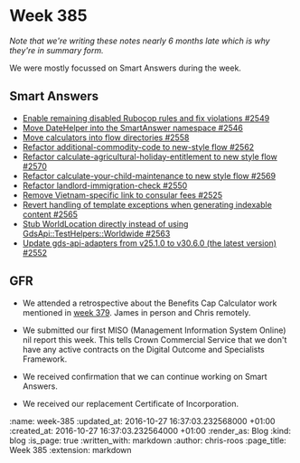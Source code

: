 Week 385
========

_Note that we're writing these notes nearly 6 months late which is why they're in summary form._

We were mostly focussed on Smart Answers during the week.

## Smart Answers

* [Enable remaining disabled Rubocop rules and fix violations #2549](https://github.com/alphagov/smart-answers/pull/2549)
* [Move DateHelper into the SmartAnswer namespace #2546](https://github.com/alphagov/smart-answers/pull/2546)
* [Move calculators into flow directories #2558](https://github.com/alphagov/smart-answers/pull/2558)
* [Refactor additional-commodity-code to new-style flow #2562](https://github.com/alphagov/smart-answers/pull/2562)
* [Refactor calculate-agricultural-holiday-entitlement to new style flow #2570](https://github.com/alphagov/smart-answers/pull/2570)
* [Refactor calculate-your-child-maintenance to new style flow #2569](https://github.com/alphagov/smart-answers/pull/2569)
* [Refactor landlord-immigration-check #2550](https://github.com/alphagov/smart-answers/pull/2550)
* [Remove Vietnam-specific link to consular fees #2525](https://github.com/alphagov/smart-answers/pull/2525)
* [Revert handling of template exceptions when generating indexable content #2565](https://github.com/alphagov/smart-answers/pull/2565)
* [Stub WorldLocation directly instead of using GdsApi::TestHelpers::Worldwide #2563](https://github.com/alphagov/smart-answers/pull/2563)
* [Update gds-api-adapters from v25.1.0 to v30.6.0 (the latest version) #2552](https://github.com/alphagov/smart-answers/pull/2552)

## GFR

* We attended a retrospective about the Benefits Cap Calculator work mentioned in [week 379][week-379]. James in person and Chris remotely.

* We submitted our first MISO (Management Information System Online) nil report this week. This tells Crown Commercial Service that we don't have any active contracts on the Digital Outcome and Specialists Framework.

* We received confirmation that we can continue working on Smart Answers.

* We received our replacement Certificate of Incorporation.

[week-379]: /week-379#changes-to-benefit-cap-calculator

:name: week-385
:updated_at: 2016-10-27 16:37:03.232568000 +01:00
:created_at: 2016-10-27 16:37:03.232564000 +01:00
:render_as: Blog
:kind: blog
:is_page: true
:written_with: markdown
:author: chris-roos
:page_title: Week 385
:extension: markdown
